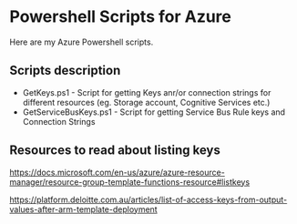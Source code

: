 # Powershell Scripts for Azure
Here are my Azure Powershell scripts.

## Scripts description

- GetKeys.ps1 - Script for getting Keys anr/or connection strings for different resources (eg. Storage account, Cognitive Services etc.)
- GetServiceBusKeys.ps1 - Script for getting Service Bus Rule keys and Connection Strings

## Resources to read about listing keys
https://docs.microsoft.com/en-us/azure/azure-resource-manager/resource-group-template-functions-resource#listkeys

https://platform.deloitte.com.au/articles/list-of-access-keys-from-output-values-after-arm-template-deployment